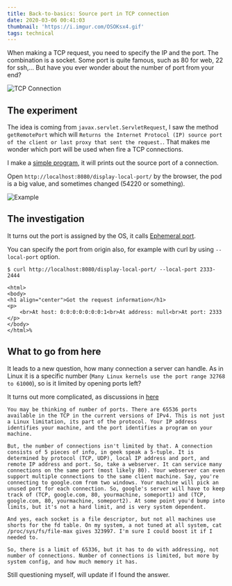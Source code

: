 ```yaml
---
title: Back-to-basics: Source port in TCP connection 
date: 2020-03-06 00:41:03
thumbnail: 'https://i.imgur.com/OSOKsx4.gif'
tags: technical
---
```


When making a TCP request, you need to specify the IP and the port. The combination is a socket. Some port is quite famous, such as 80 for web, 22 for ssh,... But have you ever wonder about the number of port from your end?
 
![TCP Connection](https://i.imgur.com/OSOKsx4.gif)
<!-- more -->

## The experiment

The idea is coming from `javax.servlet.ServletRequest`, I saw the method `getRemotePort` which will `Returns the Internet Protocol (IP) source port of the client or last proxy that sent the request.`. That makes me wonder which port will be used when fire a TCP connections.

I make a [simple program](https://github.com/bachnxhedspi/Head-First-Servlets-and-JSP/tree/master/TCP-source-port), it will prints out the source port of a connection.

Open `http://localhost:8080/display-local-port/` by the browser, the pod is a big value, and sometimes changed (54220 or something). 

![Example](https://i.imgur.com/q1syUgZ.png)

## The investigation

It turns out the port is assigned by the OS, it calls [Ephemeral port](https://en.wikipedia.org/wiki/Ephemeral_port).

You can specify the port from origin also, for example with curl by using `--local-port` option.

```
$ curl http://localhost:8080/display-local-port/ --local-port 2333-2444

<html>
<body>
<h1 align="center">Got the request information</h1>
<p>
    <br>At host: 0:0:0:0:0:0:0:1<br>At address: null<br>At port: 2333
</p>
</body>
</html>%
``` 

## What to go from here

It leads to a new question, how many connection a server can handle. As in Linux it is a specific number (`Many Linux kernels use the port range 32768 to 61000`), so is it limited by opening ports left?

It turns out more complicated, as discussions in [here](https://superuser.com/questions/251596/is-there-a-hard-limit-of-65536-open-tcp-connections-per-ip-address-on-linux?answertab=votes&fbclid=IwAR2g7OrnVRsPjms-Lbit3MAcXAFMVr8tDQiGZKwL0KFjt2P6Eg7AwfXvOcA#tab-top)
```
You may be thinking of number of ports. There are 65536 ports available in the TCP in the current versions of IPv4. This is not just a Linux limitation, its part of the protocol. Your IP address identifies your machine, and the port identifies a program on your machine.

But, the number of connections isn't limited by that. A connection consists of 5 pieces of info, in geek speak a 5-tuple. It is determined by protocol (TCP, UDP), local IP address and port, and remote IP address and port. So, take a webserver. It can service many connections on the same port (most likely 80). Your webserver can even support multiple connections to the same client machine. Say, you're connecting to google.com from two windows. Your machine will pick an unused port for each connection. So, google's server will have to keep track of (TCP, google.com, 80, yourmachine, someport1) and (TCP, google.com, 80, yourmachine, someport2). At some point you'd bump into limits, but it's not a hard limit, and is very system dependent.

And yes, each socket is a file descriptor, but not all machines use shorts for the fd table. On my system, a not tuned at all system, cat /proc/sys/fs/file-max gives 323997. I'm sure I could boost it if I needed to.

So, there is a limit of 65336, but it has to do with addressing, not number of connections. Number of connections is limited, but more by system config, and how much memory it has.
```

Still questioning myself, will update if I found the answer.
